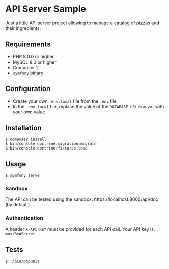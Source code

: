 # API Server Sample

Just a little API server project allowing to manage a catalog of pizzas and their ingredients.

## Requirements

- PHP 8.0.0 or higher
- MySQL 8.0 or higher
- Composer 2
- `symfony` binary

## Configuration

- Create your own `.env.local` file from the `.env` file
- In the `.env.local` file, replace the value of the `DATABASE_URL` env var with your own value

## Installation

```
$ composer install
$ bin/console doctrine:migration:migrate
$ bin/console doctrine:fixtures:load
```

## Usage

```
$ symfony serve
```

### Sandbox

The API can be tested using the sandbox: https://localhost:8000/api/doc (by default)

### Authentication

A header `X-API-KEY` must be provided for each API call. Your API key is: `mustBeASecret`

## Tests

```
$ ./bin/phpunit
```
